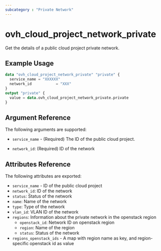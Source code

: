 ```yaml
---
subcategory : "Private Network"
---
```


# ovh_cloud_project_network_private

Get the details of a public cloud project private network.

## Example Usage

```terraform
data "ovh_cloud_project_network_private" "private" {
  service_name = "XXXXXX"
  network_id           = "XXX"
}
output "private" {
  value = data.ovh_cloud_project_network_private.private
}
```

## Argument Reference

The following arguments are supported:

- `service_name` - (Required) The ID of the public cloud project.

- `network_id`: (Required) ID of the network

## Attributes Reference

The following attributes are exported:

- `service_name` - ID of the public cloud project
- `network_id`: ID of the network
- `status`: Status of the network
- `name`: Name of the network
- `type`: Type of the network
- `vlan_id`: VLAN ID of the network
- `regions`: Information about the private network in the openstack region
  - `openstack_id`: Network ID on openstack region
  - `region`: Name of the region
  - `status`: Status of the network
- `regions_openstack_ids` - A map with region name as key, and region-specific openstack id as value
